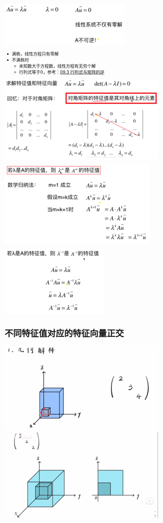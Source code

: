 ![](../photo/Pasted%20image%2020240308173524.png)
- 满秩，线性方程只有零解
- 不满秩时
	- 未知数大于方程数，线性方程有无穷个解
	- 行列式等于0，参考：[09.3 行列式与矩阵的逆](09.3%20行列式与矩阵的逆.md)


![](../photo/Pasted%20image%2020240312182616.png)


![](../photo/Pasted%20image%2020240312182753.png)

![](../photo/Pasted%20image%2020240308173639.png)

# 不同特征值对应的特征向量正交
![](../photo/Pasted%20image%2020240312181106.png)
![](../photo/Pasted%20image%2020240312181150.png)